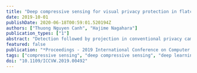 ```yaml
---
title: "Deep compressive sensing for visual privacy protection in flatcam imaging"
date: 2019-10-01
publishDate: 2020-06-18T00:59:01.520194Z
authors: ["Thuong Nguyen Canh", "Hajime Nagahara"]
publication_types: ["1"]
abstract: "Detection followed by projection in conventional privacy cameras is vulnerable to software attacks that threaten to expose image sensor data. By multiplexing the incoming light with a coded mask, a FlatCam camera removes the spatial correlation and captures visually protected images. However, FlatCam imaging suffers from poor reconstruction quality and pays no attention to the privacy of visual information. In this paper, we propose a deep learning-based compressive sensing approach to reconstruct and protect sensitive regions from secured FlatCam measurements. We predict sensitive regions via facial segmentation and separate them from the captured measurements. Our deep compressive sensing network was trained with simulated data, and was tested on both simulated and real FlatCam data."
featured: false
publication: "*Proceedings - 2019 International Conference on Computer Vision Workshop, ICCVW 2019*"
tags: ["compressive sensing", "deep compressive sensing", "deep learning", "visual privacy protection"]
doi: "10.1109/ICCVW.2019.00492"
---
```


